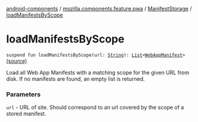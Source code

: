[android-components](../../index.md) / [mozilla.components.feature.pwa](../index.md) / [ManifestStorage](index.md) / [loadManifestsByScope](./load-manifests-by-scope.md)

# loadManifestsByScope

`suspend fun loadManifestsByScope(url: `[`String`](https://kotlinlang.org/api/latest/jvm/stdlib/kotlin/-string/index.html)`): `[`List`](https://kotlinlang.org/api/latest/jvm/stdlib/kotlin.collections/-list/index.html)`<`[`WebAppManifest`](../../mozilla.components.concept.engine.manifest/-web-app-manifest/index.md)`>` [(source)](https://github.com/mozilla-mobile/android-components/blob/master/components/feature/pwa/src/main/java/mozilla/components/feature/pwa/ManifestStorage.kt#L45)

Load all Web App Manifests with a matching scope for the given URL from disk.
If no manifests are found, an empty list is returned.

### Parameters

`url` - URL of site. Should correspond to an url covered by the scope of a stored manifest.